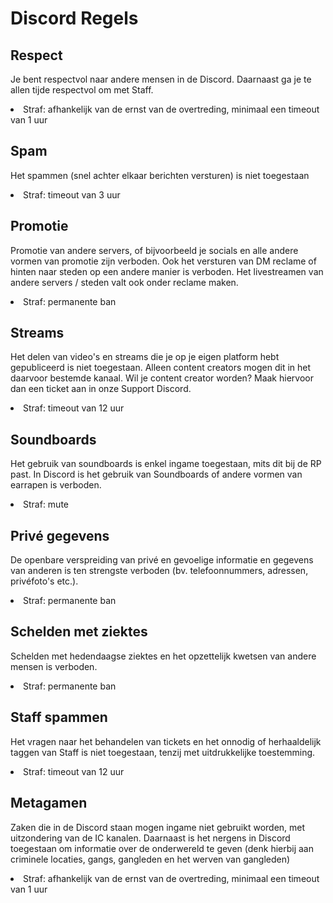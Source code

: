 # Discord Regels

## Respect
Je bent respectvol naar andere mensen in de Discord. Daarnaast ga je te allen tijde respectvol om met Staff.
<li>Straf: afhankelijk van de ernst van de overtreding, minimaal een timeout van 1 uur</li>

## Spam
Het spammen (snel achter elkaar berichten versturen) is niet toegestaan
<li>Straf: timeout van 3 uur</li>

## Promotie
Promotie van andere servers, of bijvoorbeeld je socials en alle andere vormen van promotie zijn verboden. Ook het versturen van DM reclame of hinten naar steden op een andere manier is verboden. Het livestreamen van andere servers / steden valt ook onder reclame maken.
<li>Straf: permanente ban</li>

## Streams
Het delen van video's en streams die je op je eigen platform hebt gepubliceerd is niet toegestaan. Alleen content creators mogen dit in het daarvoor bestemde kanaal. Wil je content creator worden? Maak hiervoor dan een ticket aan in onze Support Discord.
<li>Straf: timeout van 12 uur</li>

## Soundboards
Het gebruik van soundboards is enkel ingame toegestaan, mits dit bij de RP past. In Discord is het gebruik van Soundboards of andere vormen van earrapen is verboden.
<li>Straf: mute</li>

## Privé gegevens
De openbare verspreiding van privé en gevoelige informatie en gegevens van anderen is ten strengste verboden (bv. telefoonnummers, adressen, privéfoto's etc.).
<li>Straf: permanente ban</li>

## Schelden met ziektes
Schelden met hedendaagse ziektes en het opzettelijk kwetsen van andere mensen is verboden.
<li>Straf: permanente ban</li>

## Staff spammen
Het vragen naar het behandelen van tickets en het onnodig of herhaaldelijk taggen van Staff is niet toegestaan, tenzij met uitdrukkelijke toestemming.
<li>Straf: timeout van 12 uur</li>

## Metagamen
Zaken die in de Discord staan mogen ingame niet gebruikt worden, met uitzondering van de IC kanalen. Daarnaast is het nergens in Discord toegestaan om informatie over de onderwereld te geven (denk hierbij aan criminele locaties, gangs, gangleden en het werven van gangleden)
<li>Straf: afhankelijk van de ernst van de overtreding, minimaal een timeout van 1 uur</li>
